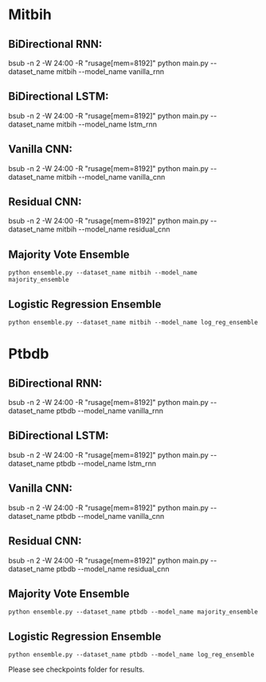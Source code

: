 # Mitbih


## BiDirectional RNN:

bsub -n 2 -W 24:00 -R "rusage[mem=8192]" python main.py --dataset_name mitbih --model_name vanilla_rnn

## BiDirectional LSTM:

bsub -n 2 -W 24:00 -R "rusage[mem=8192]" python main.py --dataset_name mitbih --model_name lstm_rnn

## Vanilla CNN:

bsub -n 2 -W 24:00 -R "rusage[mem=8192]" python main.py --dataset_name mitbih --model_name vanilla_cnn

## Residual CNN:

bsub -n 2 -W 24:00 -R "rusage[mem=8192]" python main.py --dataset_name mitbih --model_name residual_cnn

## Majority Vote Ensemble

```
python ensemble.py --dataset_name mitbih --model_name majority_ensemble
```

## Logistic Regression Ensemble

```
python ensemble.py --dataset_name mitbih --model_name log_reg_ensemble
```

# Ptbdb

## BiDirectional RNN:

bsub -n 2 -W 24:00 -R "rusage[mem=8192]" python main.py --dataset_name ptbdb --model_name vanilla_rnn

## BiDirectional LSTM:

bsub -n 2 -W 24:00 -R "rusage[mem=8192]" python main.py --dataset_name ptbdb --model_name lstm_rnn

## Vanilla CNN:

bsub -n 2 -W 24:00 -R "rusage[mem=8192]" python main.py --dataset_name ptbdb --model_name vanilla_cnn

## Residual CNN:

bsub -n 2 -W 24:00 -R "rusage[mem=8192]" python main.py --dataset_name ptbdb --model_name residual_cnn

## Majority Vote Ensemble

```
python ensemble.py --dataset_name ptbdb --model_name majority_ensemble
```

## Logistic Regression Ensemble

```
python ensemble.py --dataset_name ptbdb --model_name log_reg_ensemble
```


Please see checkpoints folder for results.